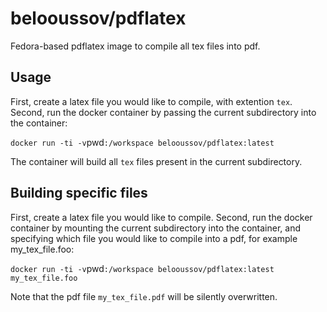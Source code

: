 # belooussov/pdflatex

Fedora-based pdflatex image to compile all tex files into pdf.

## Usage

First, create a latex file you would like to compile, with extention `tex`.
Second, run the docker container by passing the current
subdirectory into the container:

`
docker run -ti -v `pwd`:/workspace belooussov/pdflatex:latest
`

The container will build all `tex` files present in the current subdirectory.

## Building specific files


First, create a latex file you would like to compile.
Second, run the docker container by mounting the current
subdirectory into the container, and specifying which
file you would like to compile into a pdf, for example my_tex_file.foo:

`
docker run -ti -v `pwd`:/workspace belooussov/pdflatex:latest my_tex_file.foo
`

Note that the pdf file `my_tex_file.pdf` will be silently overwritten.
